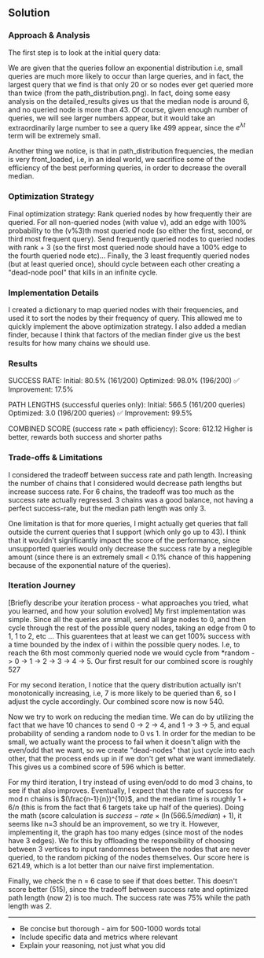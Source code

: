 
## Solution 

### Approach & Analysis

The first step is to look at the initial query data:

We are given that the queries follow an exponential distribution i.e, small queries are much more likely to occur than large queries, and in fact, the largest query that we find is that only 20 or so nodes ever get queried more than twice (from the path_distribution.png). In fact, doing some easy analysis on the detailed_results gives us that the median node is around 6, and no queried node is more than 43. Of course, given enough number of queries, we will see larger numbers appear, but it would take an extraordinarily large number to see a query like 499 appear, since the $e^{\lambda t}$ term will be extremely small.

Another thing we notice, is that in path_distribution frequencies, the median is very front_loaded, i.e, in an ideal world, we sacrifice some of the efficiency of the best performing queries, in order to decrease the overall median.

### Optimization Strategy

Final optimization strategy: Rank queried nodes by how frequently their are queried. For all non-queried nodes (with value v), add an edge with 100% probability to the (v%3)th most queried node (so either the first, second, or third most frequent query). Send frequently queried nodes to queried nodes with rank + 3 (so the first most queried node should have a 100% edge to the fourth queried node etc)... Finally, the 3 least frequently queried nodes (but at least queried once), should cycle between each other creating a "dead-node pool" that kills in an infinite cycle.

### Implementation Details

I created a dictionary to map queried nodes with their frequencies, and used it to sort the nodes by their frequency of query. This allowed me to quickly implement the above optimization strategy. I also added a median finder, because I think that factors of the median finder give us the best results for how many chains we should use. 

### Results

SUCCESS RATE:
  Initial:   80.5% (161/200)
  Optimized: 98.0% (196/200)
  ✅ Improvement: 17.5%

PATH LENGTHS (successful queries only):
  Initial:   566.5 (161/200 queries)
  Optimized: 3.0 (196/200 queries)
  ✅ Improvement: 99.5%

COMBINED SCORE (success rate × path efficiency):
  Score: 612.12
  Higher is better, rewards both success and shorter paths


### Trade-offs & Limitations

I considered the tradeoff between success rate and path length. Increasing the number of chains that I considered would decrease path lengths but increase success rate. For 6 chains, the tradeoff was too much as the success rate actually regressed. 3 chains was a good balance, not having a perfect success-rate, but the median path length was only 3.

One limitation is that for more queries, I might actually get queries that fall outside the current queries that I support (which only go up to 43). I think that it wouldn't significantly impact the score of the performance, since unsupported queries would only decrease the success rate by a neglegible amount (since there is an extremely small < 0.1% chance of this happening because of the exponential nature of the queries). 

### Iteration Journey

[Briefly describe your iteration process - what approaches you tried, what you learned, and how your solution evolved]
My first implementation was simple. Since all the queries are small, send all large nodes to 0, and then cycle through the rest of the possible query nodes, taking an edge from 0 to 1, 1 to 2, etc ... This guarentees that at least we can get 100% success with a time bounded by the index of i within the possible query nodes. I.e, to reach the 6th most commonly queried node we would cycle from *random -> 0 -> 1 -> 2 -> 3 -> 4 -> 5. Our first result for our combined score is roughly 527

For my second iteration, I notice that the query distribution actually isn't monotonically increasing, i.e, 7 is more likely to be queried than 6, so I adjust the cycle accordingly. Our combined score now is now 540. 

Now we try to work on reducing the median time. We can do by utilizing the fact that we have 10 chances to send 0 -> 2 -> 4, and 1 -> 3 -> 5, and equal probability of sending a random node to 0 vs 1. In order for the median to be small, we actually want the process to fail when it doesn't align with the even/odd that we want, so we create "dead-nodes" that just cycle into each other, that the process ends up in if we don't get what we want immediately. This gives us a combined score of 596 which is better.

For my third iteration, I try instead of using even/odd to do mod 3 chains, to see if that also improves. Eventually, I expect that the rate of success for mod n chains is $(\frac{n-1}{n})^{10}$, and the median time is roughly $1 + 6/n$ (this is from the fact that 6 targets take up half of the queries). Doing the math (score calculation is $success-rate \times (\ln (566.5/median) + 1)$, it seems like n=3 should be an improvement, so we try it. However, implementing it, the graph has too many edges (since most of the nodes have 3 edges). We fix this by offloading the responsibility of choosing between 3 vertices to input randomness between the nodes that are never queried, to the random picking of the nodes themselves. Our score here is 621.49, which is a lot better than our naive first implementation.

Finally, we check the n = 6 case to see if that does better. This doesn't score better (515), since the tradeoff between success rate and optimized path length (now 2) is too much. The success rate was 75% while the path length was 2. 

---

* Be concise but thorough - aim for 500-1000 words total
* Include specific data and metrics where relevant
* Explain your reasoning, not just what you did